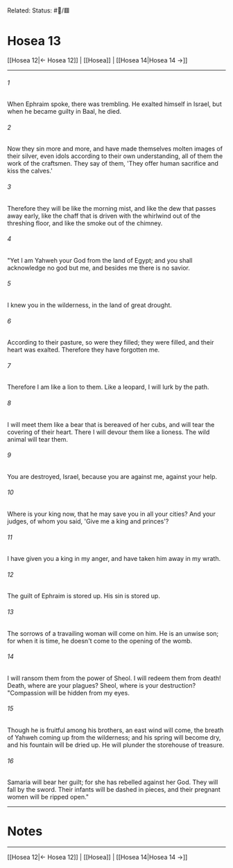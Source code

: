 Related:
Status: #📖/🟥
# Hosea 13

[[Hosea 12|← Hosea 12]] | [[Hosea]] | [[Hosea 14|Hosea 14 →]]
***



###### 1 
When Ephraim spoke, there was trembling. He exalted himself in Israel, but when he became guilty in Baal, he died. 

###### 2 
Now they sin more and more, and have made themselves molten images of their silver, even idols according to their own understanding, all of them the work of the craftsmen. They say of them, 'They offer human sacrifice and kiss the calves.' 

###### 3 
Therefore they will be like the morning mist, and like the dew that passes away early, like the chaff that is driven with the whirlwind out of the threshing floor, and like the smoke out of the chimney. 

###### 4 
"Yet I am Yahweh your God from the land of Egypt; and you shall acknowledge no god but me, and besides me there is no savior. 

###### 5 
I knew you in the wilderness, in the land of great drought. 

###### 6 
According to their pasture, so were they filled; they were filled, and their heart was exalted. Therefore they have forgotten me. 

###### 7 
Therefore I am like a lion to them. Like a leopard, I will lurk by the path. 

###### 8 
I will meet them like a bear that is bereaved of her cubs, and will tear the covering of their heart. There I will devour them like a lioness. The wild animal will tear them. 

###### 9 
You are destroyed, Israel, because you are against me, against your help. 

###### 10 
Where is your king now, that he may save you in all your cities? And your judges, of whom you said, 'Give me a king and princes'? 

###### 11 
I have given you a king in my anger, and have taken him away in my wrath. 

###### 12 
The guilt of Ephraim is stored up. His sin is stored up. 

###### 13 
The sorrows of a travailing woman will come on him. He is an unwise son; for when it is time, he doesn't come to the opening of the womb. 

###### 14 
I will ransom them from the power of Sheol. I will redeem them from death! Death, where are your plagues? Sheol, where is your destruction? "Compassion will be hidden from my eyes. 

###### 15 
Though he is fruitful among his brothers, an east wind will come, the breath of Yahweh coming up from the wilderness; and his spring will become dry, and his fountain will be dried up. He will plunder the storehouse of treasure. 

###### 16 
Samaria will bear her guilt; for she has rebelled against her God. They will fall by the sword. Their infants will be dashed in pieces, and their pregnant women will be ripped open."

---
# Notes


***
[[Hosea 12|← Hosea 12]] | [[Hosea]] | [[Hosea 14|Hosea 14 →]]

